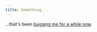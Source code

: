 ```yaml
---
title: Something...
---
```


...that's been [bugging me for a while now](http://www.wincent.com/knowledge-base/Internet_connection_sharing_using_an_ad_hoc_AirPort_network_on_Mac_OS_X_Tiger).

